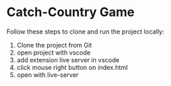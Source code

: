 # Catch-Country Game

Follow these steps to clone and run the project locally:

1. Clone the project from Git
2. open project with vscode
3. add extension live server in vscode
4. click mouse right button on index.html
5. open with live-server
